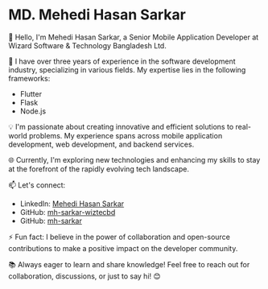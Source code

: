 # MD. Mehedi Hasan Sarkar

👋 Hello, I'm Mehedi Hasan Sarkar, a Senior Mobile Application Developer at Wizard Software & Technology Bangladesh Ltd.

🚀 I have over three years of experience in the software development industry, specializing in various fields. My expertise lies in the following frameworks:

- Flutter
- Flask
- Node.js

💡 I'm passionate about creating innovative and efficient solutions to real-world problems. My experience spans across mobile application development, web development, and backend services.

🌐 Currently, I'm exploring new technologies and enhancing my skills to stay at the forefront of the rapidly evolving tech landscape.

📫 Let's connect:
- LinkedIn: [Mehedi Hasan Sarkar](https://www.linkedin.com/in/mehedi-hasan-sarkar-454396100)
- GitHub: [mh-sarkar-wiztecbd](https://github.com/mh-sarkar-wiztecbd)
- GitHub: [mh-sarkar](https://github.com/mh-sarkar)

⚡ Fun fact: I believe in the power of collaboration and open-source contributions to make a positive impact on the developer community.

📚 Always eager to learn and share knowledge! Feel free to reach out for collaboration, discussions, or just to say hi! 😊

<!--
**mh-sarkar-wiztecbd/mh-sarkar-wiztecbd** is a ✨ _special_ ✨ repository because its `README.md` (this file) appears on your GitHub profile.

Here are some ideas to get you started:

- 🔭 I’m currently working on ...
- 🌱 I’m currently learning ...
- 👯 I’m looking to collaborate on ...
- 🤔 I’m looking for help with ...
- 💬 Ask me about ...
- 📫 How to reach me: ...
- 😄 Pronouns: ...
- ⚡ Fun fact: ...
-->
